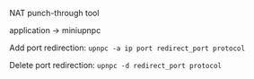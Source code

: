 NAT punch-through tool

application -> miniupnpc

Add port redirection:
    `upnpc -a ip port redirect_port protocol`

Delete port redirection:
    `upnpc -d redirect_port protocol`
